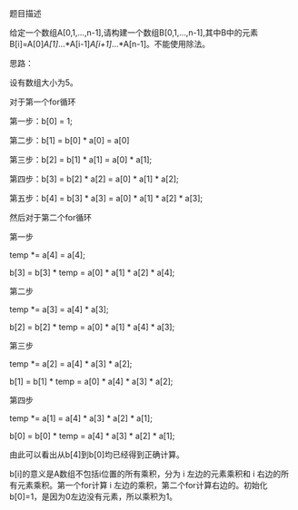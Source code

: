 题目描述

给定一个数组A[0,1,...,n-1],请构建一个数组B[0,1,...,n-1],其中B中的元素B[i]=A[0]*A[1]*...*A[i-1]*A[i+1]*...*A[n-1]。不能使用除法。

思路：

设有数组大小为5。

对于第一个for循环

第一步：b[0] = 1;

第二步：b[1] = b[0] * a[0] = a[0]

第三步：b[2] = b[1] * a[1] = a[0] * a[1];

第四步：b[3] = b[2] * a[2] = a[0] * a[1] * a[2];

第五步：b[4] = b[3] * a[3] = a[0] * a[1] * a[2] * a[3];

然后对于第二个for循环

第一步

temp *= a[4] = a[4]; 

b[3] = b[3] * temp = a[0] * a[1] * a[2] * a[4];

第二步

temp *= a[3] = a[4] * a[3];

b[2] = b[2] * temp = a[0] * a[1] * a[4] * a[3];

第三步

temp *= a[2] = a[4] * a[3] * a[2]; 

b[1] = b[1] * temp = a[0] * a[4] * a[3] * a[2];

第四步

temp *= a[1] = a[4] * a[3] * a[2] * a[1]; 

b[0] = b[0] * temp = a[4] * a[3] * a[2] * a[1];

由此可以看出从b[4]到b[0]均已经得到正确计算。

b[i]的意义是A数组不包括i位置的所有乘积，分为 i 左边的元素乘积和 i 右边的所有元素乘积。第一个for计算 i 左边的乘积，第二个for计算右边的。初始化b[0]=1，是因为0左边没有元素，所以乘积为1。

